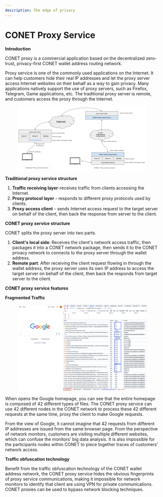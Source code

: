 ```yaml
---
description: The edge of privacy
---
```


# CONET Proxy Service

**Introduction**

CONET proxy is a commercial application based on the decentralized zero-trust, privacy-first CONET wallet address routing network.

Proxy service is one of the commonly used applications on the Internet. It can help customers hide their real IP addresses and let the proxy server access Internet websites on their behalf as a way to gain privacy. Many applications natively support the use of proxy servers, such as Firefox, Telegram, Game applications, etc. The traditional proxy server is remote, and customers access the proxy through the Internet.

<figure><img src="../../../../.gitbook/assets/image (13).png" alt=""><figcaption></figcaption></figure>

**Traditional proxy service structure**

1. **Traffic receiving layer**-receives traffic from clients accessing the Internet.
2. **Proxy protocol layer** - responds to different proxy protocols used by clients.
3. **Proxy access client** - sends Internet access request to the target server on behalf of the client, then back the response from server to the client.

**CONET proxy service structure**

CONET splits the proxy server into two parts.

1. **Client's local side**: Receives the client's network access traffic, then packages it into a CONET network package, then sends it to the CONET privacy network to connects to the proxy server through the wallet address.
2. **Remote part**: After receiving the client request flowing in through the wallet address, the proxy server uses its own IP address to access the target server on behalf of the client, then back the responds from target server to the client.

**CONET proxy service features**

**Fragmented Traffic**

<figure><img src="../../../../.gitbook/assets/image (14).png" alt=""><figcaption></figcaption></figure>

When opens the Google homepage, you can see that the entire homepage is composed of 42 different types of files. The CONET proxy service can use 42 different nodes in the CONET network to process these 42 different requests at the same time, proxy the client to make Google requests.

From the view of Google, it cannot imagine that 42 requests from different IP addresses are issued from the same browser page. From the perspective of network monitors, customers are visiting multiple different websites, which can confuse the monitors' big data analysis. It is also impossible for the participants nodes within CONET to piece together traces of customers’ network access.

**Traffic obfuscation technology**

Benefit from the traffic obfuscation technology of the CONET wallet address network, the CONET proxy service hides the obvious fingerprints of proxy service communications, making it impossible for network monitors to identify that client are using VPN for private communications. CONET proxies can be used to bypass network blocking techniques.
